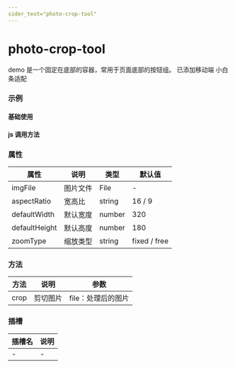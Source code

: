 ```yaml
---
sider_text="photo-crop-tool"
---
```


# photo-crop-tool

demo 是一个固定在底部的容器，常用于页面底部的按钮组。
已添加移动端 小白条适配

### 示例

#### 基础使用
<preview path="../../demo/photo-crop-tool/default.vue" title="基础使用" description="component description content"></preview>

#### js 调用方法
<preview path="../../demo/photo-crop-tool/promise.vue" title="使用js调用" description="使用promise"></preview>

### 属性

| 属性 | 说明 | 类型 | 默认值 |
| --- | --- | --- | --- |
| imgFile | 图片文件 | File | - |
| aspectRatio | 宽高比 | string | 16 / 9 |
| defaultWidth | 默认宽度 | number | 320 |
| defaultHeight | 默认高度 | number | 180 |
| zoomType | 缩放类型 | string | fixed / free |

### 方法

| 方法    | 说明     | 参数 |
| ------- | -------- | ---- |
| crop | 剪切图片 | file：处理后的图片    |

### 插槽
| 插槽名 | 说明 |
| --- | --- |
| - | - |
